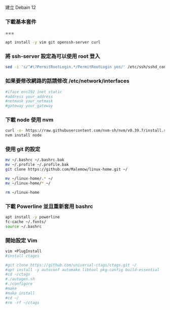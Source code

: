 建立 Debain 12
### 下載基本套件
===
```bash
apt install -y vim git openssh-server curl
```

### 將 ssh-server 設定為可以使用 root 登入
```bash
sed -i 's/^#\?PermitRootLogin.*/PermitRootLogin yes/' /etc/ssh/sshd_config
```

### 如果要修改網路的話請修改 /etc/network/interfaces
```bash
#iface ens192 inet static
#address your_address
#netmask your_netmask
#gateway your_gateway
```

### 下載 node 使用 nvm
```bash
curl -o- https://raw.githubusercontent.com/nvm-sh/nvm/v0.39.7/install.sh | bash
nvm install node
```

### 使用 git 的設定
```bash
mv ~/.bashrc ~/.bashrc.bak
mv ~/.profile ~/.profile.bak
git clone https://github.com/Malemow/linux-home.git ~/

mv ~/linux-home/.* ~/
mv ~/linux-home/* ~/

rm ~/linux-home
```

### 下載 Powerline 並且重新套用 bashrc
```bash
apt install -y powerline
fc-cache ~/.fonts/
source ~/.bashrc
```

### 開始設定 Vim
```bash
vim +PlugInstall
#install ctages

#git clone https://github.com/universal-ctags/ctags.git ~/
#apt install -y autoconf automake libtool pkg-config build-essential
#cd ~/ctags
#./autogen.sh
#./configure
#make
#make install
#cd ~/
#rm -rf ~/ctags
```

